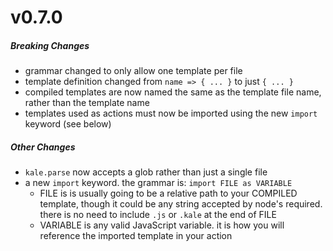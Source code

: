 v0.7.0
======

##### Breaking Changes

* grammar changed to only allow one template per file
* template definition changed from `name => { ... }` to just `{ ... }`
* compiled templates are now named the same as the template file name, rather than the template name
* templates used as actions must now be imported using the new `import` keyword (see below)

##### Other Changes

* `kale.parse` now accepts a glob rather than just a single file
* a new `import` keyword. the grammar is: `import FILE as VARIABLE`
	* FILE is is usually going to be a relative path to your COMPILED template, though it could be any string
	  accepted by node's required. there is no need to include `.js` or `.kale` at the end of FILE
	* VARIABLE is any valid JavaScript variable. it is how you will reference the imported template in your action